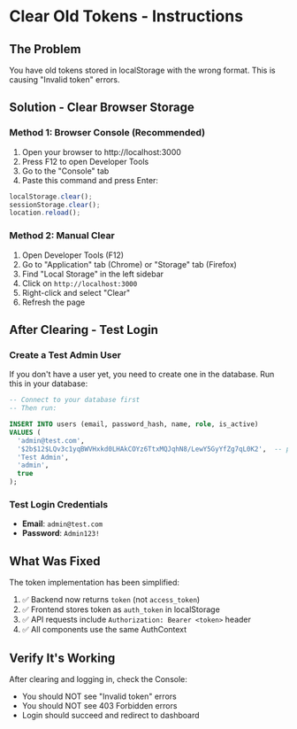# Clear Old Tokens - Instructions

## The Problem
You have old tokens stored in localStorage with the wrong format. This is causing "Invalid token" errors.

## Solution - Clear Browser Storage

### Method 1: Browser Console (Recommended)
1. Open your browser to http://localhost:3000
2. Press F12 to open Developer Tools
3. Go to the "Console" tab
4. Paste this command and press Enter:
```javascript
localStorage.clear();
sessionStorage.clear();
location.reload();
```

### Method 2: Manual Clear
1. Open Developer Tools (F12)
2. Go to "Application" tab (Chrome) or "Storage" tab (Firefox)
3. Find "Local Storage" in the left sidebar
4. Click on `http://localhost:3000`
5. Right-click and select "Clear"
6. Refresh the page

## After Clearing - Test Login

### Create a Test Admin User
If you don't have a user yet, you need to create one in the database. Run this in your database:

```sql
-- Connect to your database first
-- Then run:

INSERT INTO users (email, password_hash, name, role, is_active)
VALUES (
  'admin@test.com',
  '$2b$12$LQv3c1yqBWVHxkd0LHAkCOYz6TtxMQJqhN8/LewY5GyYfZg7qL0K2',  -- password: "Admin123!"
  'Test Admin',
  'admin',
  true
);
```

### Test Login Credentials
- **Email**: `admin@test.com`
- **Password**: `Admin123!`

## What Was Fixed

The token implementation has been simplified:

1. ✅ Backend now returns `token` (not `access_token`)
2. ✅ Frontend stores token as `auth_token` in localStorage
3. ✅ API requests include `Authorization: Bearer <token>` header
4. ✅ All components use the same AuthContext

## Verify It's Working

After clearing and logging in, check the Console:
- You should NOT see "Invalid token" errors
- You should NOT see 403 Forbidden errors
- Login should succeed and redirect to dashboard
